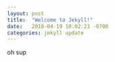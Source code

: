 ```yaml
---
layout: post
title:  "Welcome to Jekyll!"
date:   2018-04-19 10:02:23 -0700
categories: jekyll update
---
```

oh sup
